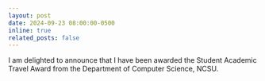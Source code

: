 ```yaml
---
layout: post
date: 2024-09-23 08:00:00-0500
inline: true
related_posts: false
---
```


I am delighted to announce that I have been awarded the Student Academic Travel Award from the Department of Computer Science, NCSU.
